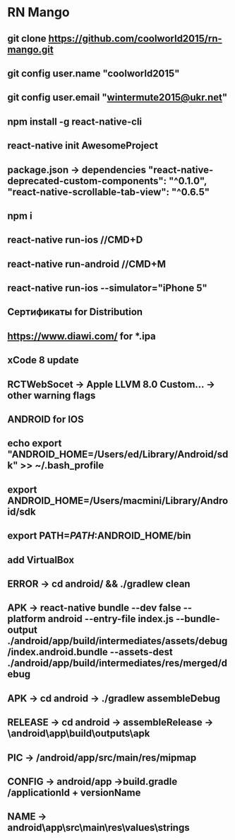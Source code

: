 # RN Mango
git clone https://github.com/coolworld2015/rn-mango.git
-------------------------------------------------------------------------------------------------
git config user.name "coolworld2015"
-------------------------------------------------------------------------------------------------
git config user.email "wintermute2015@ukr.net"
-------------------------------------------------------------------------------------------------
npm install -g react-native-cli
-------------------------------------------------------------------------------------------------
react-native init AwesomeProject
-------------------------------------------------------------------------------------------------
package.json -> dependencies
"react-native-deprecated-custom-components": "^0.1.0",
"react-native-scrollable-tab-view": "^0.6.5"
-------------------------------------------------------------------------------------------------
npm i
-------------------------------------------------------------------------------------------------
react-native run-ios //CMD+D
-------------------------------------------------------------------------------------------------
react-native run-android //CMD+M
-------------------------------------------------------------------------------------------------
react-native run-ios --simulator="iPhone 5"
-------------------------------------------------------------------------------------------------
Сертификаты for Distribution
-------------------------------------------------------------------------------------------------
https://www.diawi.com/ for *.ipa
-------------------------------------------------------------------------------------------------
xCode 8 update
-------------------------------------------------------------------------------------------------
RCTWebSocet -> Apple LLVM 8.0 Custom... -> other warning flags
-------------------------------------------------------------------------------------------------
ANDROID for IOS
-------------------------------------------------------------------------------------------------
echo export "ANDROID_HOME=/Users/ed/Library/Android/sdk" >> ~/.bash_profile
-------------------------------------------------------------------------------------------------
export ANDROID_HOME=/Users/macmini/Library/Android/sdk
-------------------------------------------------------------------------------------------------
export PATH=$PATH:$ANDROID_HOME/bin
-------------------------------------------------------------------------------------------------
add VirtualBox
-------------------------------------------------------------------------------------------------
ERROR -> cd android/ && ./gradlew clean
-------------------------------------------------------------------------------------------------
APK -> react-native bundle --dev false --platform android --entry-file index.js --bundle-output ./android/app/build/intermediates/assets/debug/index.android.bundle --assets-dest ./android/app/build/intermediates/res/merged/debug
-------------------------------------------------------------------------------------------------
APK -> cd android -> ./gradlew assembleDebug
-------------------------------------------------------------------------------------------------
RELEASE -> cd android -> assembleRelease -> \android\app\build\outputs\apk
-------------------------------------------------------------------------------------------------
PIC -> /android/app/src/main/res/mipmap
-------------------------------------------------------------------------------------------------
CONFIG -> android/app ->build.gradle /applicationId + versionName
-------------------------------------------------------------------------------------------------
NAME -> android\app\src\main\res\values\strings
-------------------------------------------------------------------------------------------------

